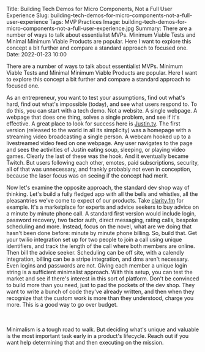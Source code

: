 Title: Building Tech Demos for Micro Components, Not a Full User Experience
Slug: building-tech-demos-for-micro-components-not-a-full-user-experience
Tags: MVP Practices
Image: building-tech-demos-for-micro-components-not-a-full-user-experience.jpg
Summary: There are a number of ways to talk about essentialist MVPs. Minimum Viable Tests and Minimal Minimum Viable Products are popular. Here I want to explore this concept a bit further and compare a standard approach to focused one.
Date: 2022-01-23 10:00

There are a number of ways to talk about essentialist MVPs. Minimum Viable Tests and Minimal Minimum Viable Products are popular. Here I want to explore this concept a bit further and compare a standard approach to focused one.

As an entrepreneur, you want to test your assumptions, find out what's hard, find out what's impossible (today), and see what users respond to. To do this, you can start with a tech demo. Not a website. A single webpage. A webpage that does one thing, solves a single problem, and see if it's effective. A great place to look for success here is [Justin.tv](https://justin.tv?ref=mvpengineer.com). The first version (released to the world in all its simplicity) was a homepage with a streaming video broadcasting a single person. A webcam hooked up to a livestreamed video feed on one webpage. Any user navigates to the page and sees the activities of Justin eating soup, sleeping, or playing video games. Clearly the last of these was the hook. And it eventually became Twitch. But users following each other, emotes, paid subscriptions, security, all of that was unnecessary, and frankly probably not even in conception, because the laser focus was on seeing if the concept had merit.

Now let's examine the opposite approach, the standard dev shop way of thinking. Let's build a fully fledged app with all the bells and whistles, all the pleasantries we've come to expect of our products. Take [clarity.fm](https://clarity.fm?ref=mvpengineer.com) for example. It's a marketplace for experts and advice seekers to buy advice on a minute by minute phone call. A standard first version would include login, password recovery, two factor auth, direct messaging, rating calls, bespoke scheduling and more. Instead, focus on the novel, what are we doing that hasn't been done before: minute by minute phone billing. So, build that. Get your twilio integration set up for two people to join a call using unique identifiers, and track the length of the call where both members are online. Then bill the advice seeker. Scheduling can be off site, with a calendly integration, billing can be a stripe integration, and dms aren't necessary. Even logins and passwords are not. Giving each member a unique login string is a sufficient minimalist approach. With this setup, you can test the market and see if there's interest in this sort of platform. Don't be convinced to build more than you need, just to pad the pockets of the dev shop. They want to write a bunch of code they've already written, and then when they recognize that the custom work is more than they understood, charge you more. This is a good way to go over budget.


<br><br>
Minimalism is a tough road to walk. But deciding what's unique and valuable is the most important task early in a product's lifecycle. Reach out if you want help determining that and then executing on the mission.